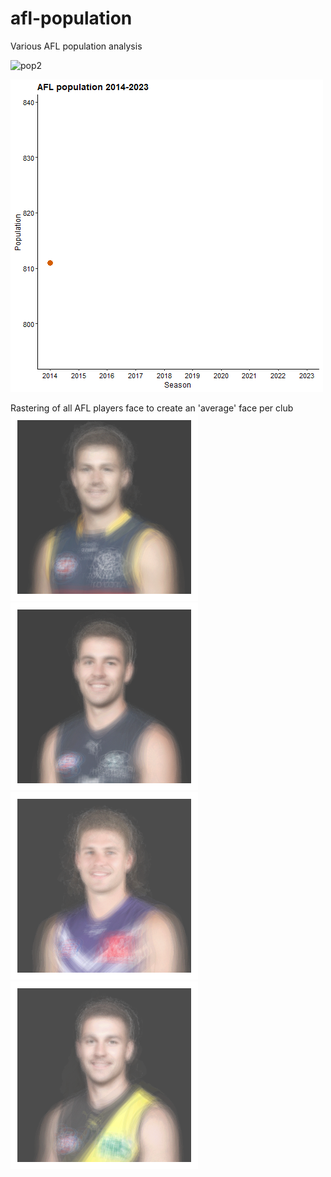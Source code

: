 # afl-population
Various AFL population analysis

![pop2](https://github.com/BJ-Cochrane/afl-population/blob/main/output/pop4.gif)

![pop3](https://github.com/BJ-Cochrane/afl-population/blob/main/output/pop3.gif)



Rastering of all AFL players face to create an 'average' face per club
![crom1](https://github.com/BJ-Cochrane/afl-population/blob/main/output/faces/Adelaide%20Crows_shuffle.png)
![crom2](https://github.com/BJ-Cochrane/afl-population/blob/main/output/faces/Carlton_shuffle.png)
![crom3](https://github.com/BJ-Cochrane/afl-population/blob/main/output/faces/Fremantle_shuffle.png)
![crom4](https://github.com/BJ-Cochrane/afl-population/blob/main/output/faces/Richmond_shuffle.png)
